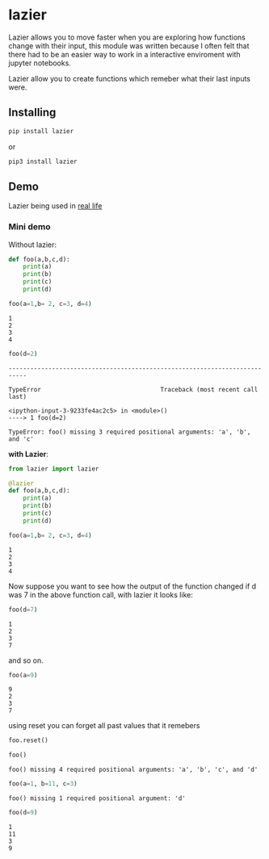 # lazier

Lazier allows you to move faster when you are exploring how functions change with their input, this module was written because I often felt that there had to be an easier way to work in a interactive enviroment with jupyter notebooks.

Lazier allow you to create functions which remeber what their last inputs were.

## Installing 

```bash
pip install lazier
```
or
```bash
pip3 install lazier
```

## Demo

Lazier being used in [real life](./softmax.html)  


### Mini demo
Without lazier:

```python
def foo(a,b,c,d):
    print(a)
    print(b)
    print(c)
    print(d)
```

```python
foo(a=1,b= 2, c=3, d=4)
```

    1
    2
    3
    4

```python
foo(d=2)
```

    ---------------------------------------------------------------------------

    TypeError                                 Traceback (most recent call last)

    <ipython-input-3-9233fe4ac2c5> in <module>()
    ----> 1 foo(d=2)
    
    TypeError: foo() missing 3 required positional arguments: 'a', 'b', and 'c'



**with Lazier**:

```python
from lazier import lazier
```


```python
@lazier
def foo(a,b,c,d):
    print(a)
    print(b)
    print(c)
    print(d)
```


```python
foo(a=1,b= 2, c=3, d=4)
```

    1
    2
    3
    4


Now suppose you want to see how the output of the function changed if d was 7 in the above function call, with lazier it looks like:

```python
foo(d=7)
```

    1
    2
    3
    7


and so on.

```python
foo(a=9)
```

    9
    2
    3
    7



using reset you can forget all past values that it remebers

```python
foo.reset()
```


```python
foo()
```

    foo() missing 4 required positional arguments: 'a', 'b', 'c', and 'd'



```python
foo(a=1, b=11, c=3)
```

    foo() missing 1 required positional argument: 'd'



```python
foo(d=9)
```

    1
    11
    3
    9

